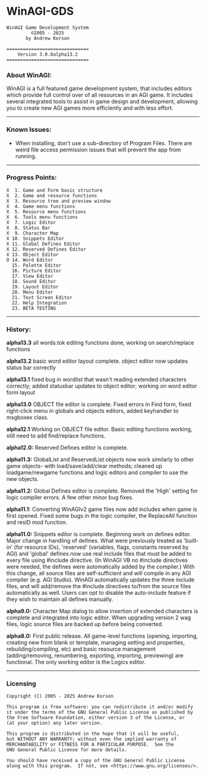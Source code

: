 
# WinAGI-GDS

    WinAGI Game Development System
             ©2005 - 2025
           by Andrew Korson
    
    ==============================                                   
        Version 3.0.0alpha13.2
    ==============================


### About WinAGI:  

WinAGI is a full featured game development system, that includes editors which provide full control over of all resources in an AGI game. It includes several integrated tools to assist in game design and development, allowing you to create new AGI games more efficiently and with less effort. 

---
  
  
### Known Issues:  

 - When installing, don't use a sub-directory of Program Files. There are weird file access permission issues that will prevent the app from running.

---


### Progress Points:  

    X  1. Game and Form basic structure
    X  2. Game and resource functions
    X  3. Resource tree and preview window
    X  4. Game menu functions
    X  5. Resource menu functions
    X  6. Tools menu functions
    X  7. Logic Editor
    X  8. Status Bar
    X  9. Character Map
    X 10. Snippets Editor
    X 11. Global Defines Editor
    X 12. Reserved Defines Editor
    X 13. Object Editor
    O 14. Word Editor
      15. Palette Editor
      16. Picture Editor
      17. View Editor
      18. Sound Editor
      19. Layout Editor
      20. Menu Editor
      21. Text Screen Editor
      22. Help Integration
      23. BETA TESTING

---

  
### History:

**alpha13.3** all words.tok editing functions done, working on search/replace functions


**alpha13.2** basic word editor layout complete.  object editor now updates status bar correctly


**alpha13.1** fixed bug in wordlist that wasn't reading extended characters correctly; added statusbar updates to object editor; working on word editor form layout


**alpha13.0** OBJECT file editor is complete. Fixed errors in Find form, fixed right-click menu in globals and objects editors, added keyhandler to msgboxex class.


**alpha12.1** Working on OBJECT file editor. Basic editing functions working, still need to add find/replace functions.


**alpha12.0:** Reserved Defines editor is complete. 


**alpha11.3:** GlobalList and ReservedList objects now work similarly to other game objects- with load/save/add/clear methods; cleaned up loadgame/newgame functions and logic editors and compiler to use the new objects.


**alpha11.2:** Global Defines editor is complete. Removed the 'High' setting for logic compiler errors. A few other minor bug fixes.


**alpha11.1:** Converting WinAGIv2 game files now add includes when game is first opened. Fixed some bugs in the logic compiler, the ReplaceAll function and resID mod function.


**alpha11.0:** Snippets editor is complete. Beginning work on defines editor. Major change in handling of defines. What were previously treated as 'built-in' (for resource IDs), 'reserved' (variables, flags, constants reserved by AGI) and 'global' defines now use real include files that must be added to every file using #include directive. (In WinAGI VB no #include directives were needed, the defines were automatically added by the compiler.) With this change, all source files are self-sufficient and will compile in any AGI compiler (e.g. AGI Studio). WinAGI automatically updates the three include files, and will add/remove the #include directives to/from the source files automatically as well. Users can opt to disable the auto-include feature if they wish to maintain all defines manually.  


**alpha9.0:** Character Map dialog to allow insertion of extended characters is complete and integrated into logic editor. When upgrading version 2 wag files, logic source files are backed up before being converted.  
  
  
**alpha8.0:** First public release. All game-level functions (opening, importing, creating new from blank or template, managing setting and properties, rebuilding/compiling, etc) and basic resource management (adding/removing, renumbering, exporting, importing, previewing) are functional. The only working editor is the Logics editor.  
  
  
---

### Licensing

    Copyright (C) 2005 - 2025 Andrew Korson

    This program is free software: you can redistribute it and/or modify
    it under the terms of the GNU General Public License as published by
    the Free Software Foundation, either version 3 of the License, or
    (at your option) any later version.

    This program is distributed in the hope that it will be useful,
    but WITHOUT ANY WARRANTY; without even the implied warranty of
    MERCHANTABILITY or FITNESS FOR A PARTICULAR PURPOSE.  See the
    GNU General Public License for more details.

    You should have received a copy of the GNU General Public License
    along with this program.  If not, see <https://www.gnu.org/licenses/>. 

